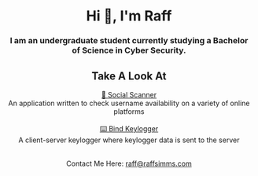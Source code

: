 <h1 align="center">Hi 👋, I'm <b>Raff</b></h1>
<h3 align="center">I am an undergraduate student currently studying a Bachelor of Science in Cyber Security.</h3>



<h2 align="center">Take A Look At</h2>
  
<p align="center">
  <a href="https://checker.raffsimms.com">📡 Social Scanner</a><br><span>An application written to check username availability on a variety of online platforms</span>
  <br><br>
  <a href="https://github.com/fwiko/bind-keylogger">⌨️ Bind Keylogger</a><br><span>A client-server keylogger where keylogger data is sent to the server</span>
  <br><br>
</p>

<p align="center">
  Contact Me Here: <a href="mailto:raff@raffsimms.com">raff@raffsimms.com</a>
</p>
